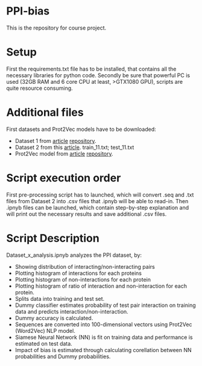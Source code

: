 # PPI-bias
This is the repository for course project. 

# Setup
First the requirements.txt file has to be installed, that contains all the necessary libraries for python code.
Secondly be sure that powerful PC is used (32GB RAM and 6 core CPU at least, >GTX1080 GPU), scripts are quite resource consuming.

# Additional files
First datasets and Prot2Vec models have to be downloaded:
 - Dataset 1 from [article](https://academic.oup.com/bioinformatics/article/35/14/i305/5529260) [repository](https://github.com/muhaochen/seq_ppi).
 - Dataset 2 from this [article](https://www.ncbi.nlm.nih.gov/pmc/articles/PMC3531800/). train_11.txt; test_11.txt
 - Prot2Vec model from [article](https://arxiv.org/pdf/1503.05140v1.pdf) [repository](https://github.com/kyu999/biovec).
 
# Script execution order
First pre-processing script has to launched, which will convert .seq and .txt files from Dataset 2 into .csv files that .ipnyb will be able to read-in.
Then .ipnyb files can be launched, which contain step-by-step explanation and will print out the necessary results and save additional .csv files.

# Script Description
Dataset_x_analysis.ipnyb analyzes the PPI dataset, by:
- Showing distribution of interacting/non-interacting pairs
- Plotting histogram of interactions for each proteins
- Plotting histogram of non-interactions for each protein
- Plotting histogram of ratio of interaction and non-interaction for each protein.
- Splits data into training and test set.
- Dummy classifier estimates probability of test pair interaction on training data and predicts interaction/non-interaction.
- Dummy accuracy is calculated.
- Sequences are converted into 100-dimensional vectors using Prot2Vec (Word2Vec) NLP model.
- Siamese Neural Network (NN) is fit on training data and performance is estimated on test data.
- Impact of bias is estimated through calculating corellation between NN probabilities and Dummy probabilities.

